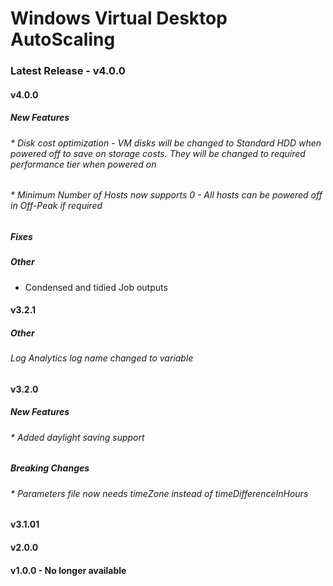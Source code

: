 # Windows Virtual Desktop AutoScaling


### Latest Release - v4.0.0

#### v4.0.0
##### New Features
###### * Disk cost optimization - VM disks will be changed to Standard HDD when powered off to save on storage costs. They will be changed to required performance tier when powered on
###### * Minimum Number of Hosts now supports 0 - All hosts can be powered off in Off-Peak if required

##### Fixes


##### Other
* Condensed and tidied Job outputs

#### v3.2.1
##### Other
###### Log Analytics log name changed to variable


#### v3.2.0
##### New Features
###### * Added daylight saving support
##### Breaking Changes
###### * Parameters file now needs timeZone instead of timeDifferenceInHours

#### v3.1.01

#### v2.0.0

#### v1.0.0 - No longer available
